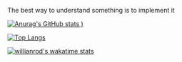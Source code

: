 The best way to understand something is to implement it


[![Anurag's GitHub stats](https://github-readme-stats.vercel.app/api?username=XingMXTeam&show_icons=true&theme=dark)
)](https://github.com/anuraghazra/github-readme-stats)

[![Top Langs](https://github-readme-stats.vercel.app/api/top-langs/?username=XingMXTeam&layout=compact&show_icons=true&theme=radical)](https://github.com/anuraghazra/github-readme-stats)

[![willianrod's wakatime stats](https://github-readme-stats.vercel.app/api/wakatime?username=XingMXTeam)](https://github.com/anuraghazra/github-readme-stats)
